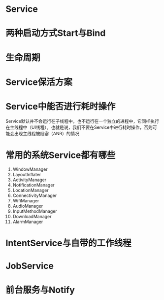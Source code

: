 # Service

# 两种启动方式Start与Bind

# 生命周期

# Service保活方案

# Service中能否进行耗时操作

Service默认并不会运行在子线程中，也不运行在一个独立的进程中，它同样执行在主线程中（UI线程）。也就是说，我们不要在Service中进行耗时操作，否则可能会出现主线程被阻塞（ANR）的情况

# 常用的系统Service都有哪些

1. WindowManager
2. LayoutInflater
3. ActivityManager
4. NotificationManager
5. LocationManager
6. ConnectivityManager
7. WifiManager
8. AudioManager
9. InputMethodManager
10. DownloadManager
11. AlarmManager

# IntentService与自带的工作线程

# JobService

# 前台服务与Notify